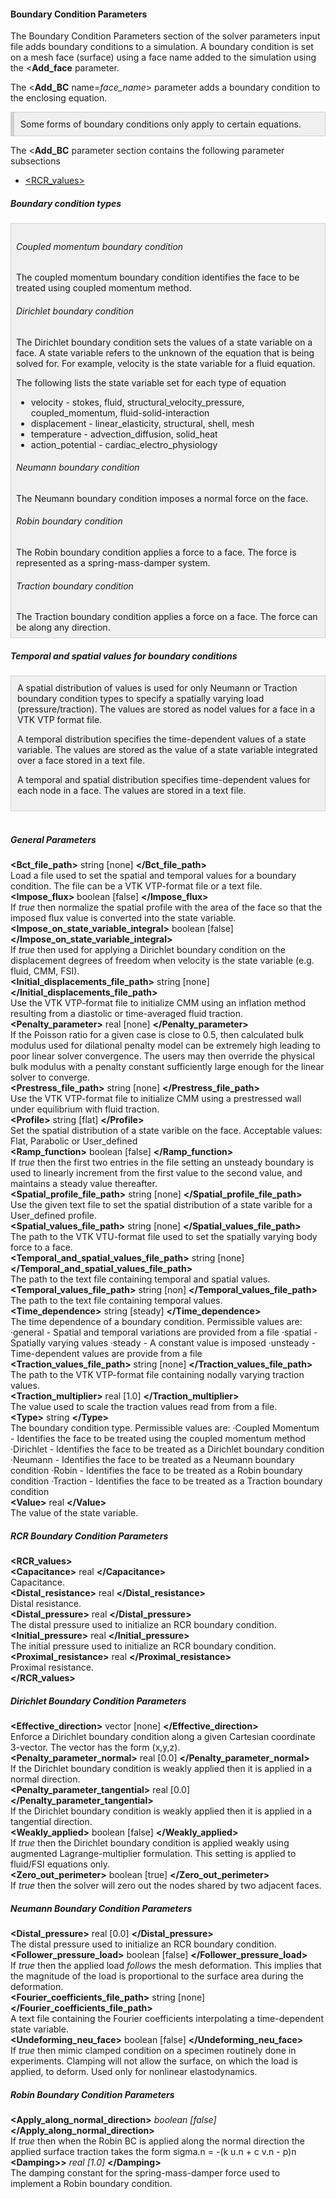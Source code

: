<!-- =================================================================== -->
<!-- ==================== Boundary Condition Parameters ================ -->
<!-- =================================================================== -->

<h4 id="boundary_condition_parameters"> Boundary Condition Parameters </h4>
The Boundary Condition Parameters section of the solver parameters input file adds boundary conditions to a simulation.
A boundary condition is set on a mesh face (surface) using a face name added to the simulation using the 
&lt;<strong>Add_face</strong> parameter. 

The &lt;<strong>Add_BC</strong> name=<i>face_name</i>&gt; parameter adds a boundary condition to the enclosing equation.

<div style="background-color: #F0F0F0; padding: 10px; border: 1px solid #d0d0d0; border-left: 6px solid #d0d0d0">
Some forms of boundary conditions only apply to certain equations.
</div>

The &lt;<strong>Add_BC</strong> parameter section contains the following parameter subsections
<ul style="list-style-type:disc;">
  <li> <a href="#rcr_boundary_condition_parameters"> &lt;RCR_values> </a> </li>
</ul>

<h5> Boundary condition types </h5>
<div style="background-color: #F0F0F0; padding: 8px; border: 1px solid #d0d0d0; border-left: 1px solid #d0d0d0">

<h6 id="coupled_momemtum_bc"> Coupled momentum boundary condition </h6>
The coupled momentum boundary condition identifies the face to be treated using coupled momentum method.

<h6 id="Dirichlet_bc"> Dirichlet boundary condition </h6>
The Dirichlet boundary condition sets the values of a state variable on a face. A state variable
refers to the unknown of the equation that is being solved for. For example, velocity is the state 
variable for a fluid equation.

The following lists the state variable set for each type of equation
<ul style="list-style-type:disc;">
  <li> velocity - stokes, fluid, structural_velocity_pressure, coupled_momentum, fluid-solid-interaction </li>
  <li> displacement - linear_elasticity, structural, shell, mesh   </li>
  <li> temperature - advection_diffusion, solid_heat </li>
  <li> action_potential - cardiac_electro_physiology </li>
</ul>

<h6 id="Neumann_bc"> Neumann boundary condition </h6>
The Neumann boundary condition imposes a normal force on the face.

<h6 id="Robin_bc"> Robin boundary condition </h6>
The Robin boundary condition applies a force to a face. The force is represented as a spring-mass-damper system.

<h6 id="Traction_bc"> Traction boundary condition </h6>
The Traction boundary condition applies a force on a face. The force can be along any direction.
</div>

<h5 id="temporal_spatial_distribution_bc"> Temporal and spatial values for boundary conditions </h5>
<div style="background-color: #F0F0F0; padding: 10px; border: 1px solid #d0d0d0; border-left: 1px solid #d0d0d0">
A spatial distribution of values is used for only Neumann or Traction boundary condition types to specify
a spatially varying load (pressure/traction). The values are stored as nodel values for a face in a VTK VTP format file.

A temporal distribution specifies the time-dependent values of a state variable. The values are stored as the value of 
a state variable integrated over a face stored in a text file.

A temporal and spatial distribution specifies time-dependent values for each node in a face. The values are stored
in a text file.

</div>

<!-- ---------- G e n e r a l  P a r a m e t e r s ---------- -->
<br>
<h5> General Parameters </h5>
<div class="bc_param_div">
<strong>&lt;Bct_file_path&gt;</strong> string [none]  <nobr> 
<strong>&lt;/Bct_file_path&gt;</strong>
</nobr><br>
Load a file used to set the spatial and temporal values for a boundary condition. The file can be a VTK VTP-format file or a text file. 
<br>
<strong>&lt;Impose_flux&gt;</strong> boolean [false]  <nobr> 
<strong>&lt;/Impose_flux&gt;</strong>
</nobr><br>
If <i>true</i> then normalize the spatial profile with the area of the face so that the imposed flux value is converted into the state variable.
<br>
<strong>&lt;Impose_on_state_variable_integral&gt;</strong> boolean [false]  <nobr> 
<strong>&lt;/Impose_on_state_variable_integral&gt;</strong>
</nobr><br>
If <i>true</i> then used for applying a Dirichlet boundary condition on the displacement degrees of freedom when velocity is the state variable (e.g. fluid, CMM, FSI).
<br>
<strong>&lt;Initial_displacements_file_path&gt;</strong> string [none]  <nobr> 
<strong>&lt;/Initial_displacements_file_path&gt;</strong>
</nobr><br>
Use the VTK VTP-format file to initialize CMM using an inflation method resulting from a diastolic or time-averaged fluid traction.
<br>
<strong>&lt;Penalty_parameter&gt;</strong> real [none]  <nobr> 
<strong>&lt;/Penalty_parameter&gt;</strong>
</nobr><br> 
If the Poisson ratio for a given case is close to 0.5, then calculated bulk modulus used for dilational penalty model can be extremely high leading to poor linear solver convergence. The users may then override the physical bulk modulus with a penalty constant sufficiently large enough for the linear solver to converge.
<br>
<strong>&lt;Prestress_file_path&gt;</strong> string [none]  <nobr> 
<strong>&lt;/Prestress_file_path&gt;</strong>
</nobr><br>
Use the VTK VTP-format file to initialize CMM using a prestressed wall under equilibrium with fluid traction.
<br>
<strong>&lt;Profile&gt;</strong> string [flat]  <nobr> 
<strong>&lt;/Profile&gt;</strong>
</nobr><br>
Set the spatial distribution of a state varible on the face. Acceptable values: Flat, Parabolic or User_defined
<br>
<strong>&lt;Ramp_function&gt;</strong> boolean [false]  <nobr> 
<strong>&lt;/Ramp_function&gt;</strong>
</nobr><br>
If <i>true</i> then the first two entries in the file setting an unsteady boundary is used to linearly increment from the first value to the second value, and maintains a steady value thereafter.
<br>
<strong>&lt;Spatial_profile_file_path&gt;</strong> string [none]  <nobr> 
<strong>&lt;/Spatial_profile_file_path&gt;</strong>
</nobr><br>
Use the given text file to set the spatial distribution of a state varible for a User_defined profile.
<br>
<strong>&lt;Spatial_values_file_path&gt;</strong> string [none]  <nobr> 
<strong>&lt;/Spatial_values_file_path&gt;</strong>
</nobr><br>
The path to the VTK VTU-format file used to set the spatially varying body force to a face.
<br>
<strong>&lt;Temporal_and_spatial_values_file_path&gt;</strong> string [none]  <nobr> 
<strong>&lt;/Temporal_and_spatial_values_file_path&gt;</strong>
</nobr><br>
The path to the text file containing temporal and spatial values. 
<br>
<strong>&lt;Temporal_values_file_path&gt;</strong> string [non]  <nobr> 
<strong>&lt;/Temporal_values_file_path&gt;</strong>
</nobr><br>
The path to the text file containing temporal values.
<br>
<strong>&lt;Time_dependence&gt;</strong> string [steady]  <nobr> 
<strong>&lt;/Time_dependence&gt;</strong>
</nobr><br>
The time dependence of a boundary condition. Permissible values are:
   &middot;general - Spatial and temporal variations are provided from a file
   &middot;spatial - Spatially varying values
   &middot;steady - A constant value is imposed
   &middot;unsteady - Time-dependent values are provide from a file
<br>
<strong>&lt;Traction_values_file_path&gt;</strong> string [none]  <nobr> 
<strong>&lt;/Traction_values_file_path&gt;</strong>
</nobr><br>
The path to the VTK VTP-format file containing nodally varying traction values.
<br>
<strong>&lt;Traction_multiplier&gt;</strong> real [1.0]  <nobr> 
<strong>&lt;/Traction_multiplier&gt;</strong>
</nobr><br>
The value used to scale the traction values read from from a file.
<br>
<strong>&lt;Type&gt;</strong> string <nobr> 
<strong>&lt;/Type&gt;</strong>
</nobr><br>
The boundary condition type. Permissible values are:
   &middot;Coupled Momentum - Identifies the face to be treated using the coupled momentum method
   &middot;Dirichlet - Identifies the face to be treated as a Dirichlet boundary condition
   &middot;Neumann - Identifies the face to be treated as a Neumann boundary condition
   &middot;Robin - Identifies the face to be treated as a Robin boundary condition
   &middot;Traction - Identifies the face to be treated as a Traction boundary condition
<br>
<strong>&lt;Value&gt;</strong> real <nobr> 
<strong>&lt;/Value&gt;</strong>
</nobr><br>
The value of the state variable.
<br>
</div>

<!-- ---------- R C R  P a r a m e t e r s ---------- -->

<h5 id="rcr_boundary_condition_parameters"> RCR Boundary Condition Parameters </h5>
<div class="bc_param_div">
<strong>&lt;RCR_values&gt;</strong><br>
<strong>&lt;Capacitance&gt;</strong> real <nobr> 
<strong>&lt;/Capacitance&gt;</strong>
</nobr><br>
Capacitance. 
<br>
<strong>&lt;Distal_resistance&gt;</strong> real <nobr> 
<strong>&lt;/Distal_resistance&gt;</strong>
</nobr><br>
Distal resistance. 
<br>
<strong>&lt;Distal_pressure&gt;</strong> real <nobr> 
<strong>&lt;/Distal_pressure&gt;</strong>
</nobr><br>
The distal pressure used to initialize an RCR boundary condition.
<br>
<strong>&lt;Initial_pressure&gt;</strong> real <nobr> 
<strong>&lt;/Initial_pressure&gt;</strong>
</nobr><br>
The initial pressure used to initialize an RCR boundary condition.
<br>
<strong>&lt;Proximal_resistance&gt;</strong> real <nobr> 
<strong>&lt;/Proximal_resistance&gt;</strong>
</nobr><br>
Proximal resistance. 
<br>
<strong>&lt;/RCR_values&gt;</strong>
</div>

<!-- ---------- D i r i ch l e t  P a r a m e t e r s ---------- -->

<h5> Dirichlet Boundary Condition Parameters </h5>
<div class="bc_param_div">
<strong>&lt;Effective_direction&gt;</strong> vector [none]  <nobr> 
<strong>&lt;/Effective_direction&gt;</strong>
</nobr><br>
Enforce a Dirichlet boundary condition along a given Cartesian coordinate 3-vector. The vector has the form (x,y,z).
<br>
<strong>&lt;Penalty_parameter_normal&gt;</strong> real [0.0]  <nobr> 
<strong>&lt;/Penalty_parameter_normal&gt;</strong>
</nobr><br>
If the Dirichlet boundary condition is weakly applied then it is applied in a normal direction.
<br>
<strong>&lt;Penalty_parameter_tangential&gt;</strong> real [0.0]  <nobr> 
<strong>&lt;/Penalty_parameter_tangential&gt;</strong>
</nobr><br>
If the Dirichlet boundary condition is weakly applied then it is applied in a tangential direction.
<br>
<strong>&lt;Weakly_applied&gt;</strong> boolean [false]  <nobr> 
<strong>&lt;/Weakly_applied&gt;</strong>
</nobr><br>
If <i>true</i> then the Dirichlet boundary condition is applied weakly using augmented Lagrange-multiplier formulation. This setting is applied to fluid/FSI equations only.
<br>
<strong>&lt;Zero_out_perimeter&gt;</strong> boolean [true]  <nobr> 
<strong>&lt;/Zero_out_perimeter&gt;</strong>
</nobr><br>
If <i>true</i> then the solver will zero out the nodes shared by two adjacent faces.
<br>
</div>

<!-- ---------- N e u m a n n  P a r a m e t e r s ---------- -->

<h5> Neumann Boundary Condition Parameters </h5>
<div class="bc_param_div">
<strong>&lt;Distal_pressure&gt;</strong> real [0.0]  <nobr> 
<strong>&lt;/Distal_pressure&gt;</strong>
</nobr><br>
The distal pressure used to initialize an RCR boundary condition.
<br>
<strong>&lt;Follower_pressure_load&gt;</strong> boolean [false]  <nobr> 
<strong>&lt;/Follower_pressure_load&gt;</strong>
</nobr><br>
If <i>true</i> then the applied load <i>follows</i> the mesh deformation. This implies that the magnitude of the load is proportional to the surface area during the deformation.
<br>
<strong>&lt;Fourier_coefficients_file_path&gt;</strong> string [none]  <nobr> 
<strong>&lt;/Fourier_coefficients_file_path&gt;</strong>
</nobr><br>
A text file containing the Fourier coefficients interpolating a time-dependent state variable.
<br>
<strong>&lt;Undeforming_neu_face&gt;</strong> boolean [false]  <nobr> 
<strong>&lt;/Undeforming_neu_face&gt;</strong>
</nobr><br>
If <i>true</i> then mimic clamped condition on a specimen routinely done in experiments. Clamping will not allow the surface, on which the load is applied, to deform. Used only for nonlinear elastodynamics.
</div>

<!-- ---------- R o b i n  P a r a m e t e r s ---------- -->

<h5> Robin Boundary Condition Parameters </h5>
<div class="bc_param_div">
<strong>&lt;Apply_along_normal_direction&gt;</strong> <i>boolean [false]</i> <nobr> 
<strong>&lt;/Apply_along_normal_direction&gt;</strong>
</nobr><br>
If <i>true</i> then when the Robin BC is applied along the normal direction the applied surface traction takes the form sigma.n = -(k u.n + c v.n - p)n
<br>
<strong>&lt;Damping>&gt;</strong> <i>real [1.0]</i> <nobr> 
<strong>&lt;/Damping&gt;</strong>
</nobr><br>
The damping constant for the spring-mass-damper force used to implement a Robin boundary condition.
</div>

